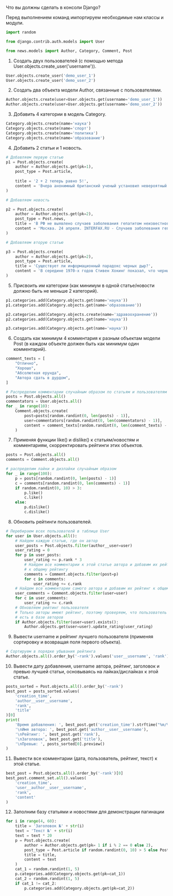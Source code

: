 Что вы должны сделать в консоли Django?

Перед выполнением команд импортируем необходимые нам классы и модули.

```python
import random

from django.contrib.auth.models import User

from news.models import Author, Category, Comment, Post
```

1. Создать двух пользователей (с помощью метода User.objects.create_user('username')).

```python
User.objects.create_user('demo_user_1')
User.objects.create_user('demo_user_2')
```

2. Создать два объекта модели Author, связанные с пользователями.

```python
Author.objects.create(user=User.objects.get(username='demo_user_1'))
Author.objects.create(user=User.objects.get(username='demo_user_2'))
```


3. Добавить 4 категории в модель Category.

```python
Category.objects.create(name='наука')
Category.objects.create(name='спорт')
Category.objects.create(name='политика')
Category.objects.create(name='образование')
```


4. Добавить 2 статьи и 1 новость.

```python
# Добавляем первую статью
p1 = Post.objects.create(
    author = Author.objects.get(pk=1),
    post_type = Post.article,
	
    title = '2 + 2 теперь равно 5!',
    content = 'Вчера анонимный британский ученый установил невероятный факт: 2 + 2 = 5. Сделать такое шокирующее открытие ему помогли витаминки, которые он купил на Бэйкер-стрит в одном широко известном в узких кругах доме.'
)

# Добавляем новость

p2 = Post.objects.create(
    author = Author.objects.get(pk=2),
    post_type = Post.news,
    title = 'В РФ не выявлено случаев заболевания гепатитом неизвестного происхождения',
    content = 'Москва. 24 апреля. INTERFAX.RU - Случаев заболевания гепатитом неизвестного происхождения, выявленным в нескольких странах Европы и Америке, в России не зафиксировано, сообщили в воскресенье в Роспотребнадзоре.'
)

# Добавляем вторую статью

p3 = Post.objects.create(
    author = Author.objects.get(pk=2),
    post_type = Post.article,
    title = 'Существует ли информационный парадокс черных дыр?',
    content = 'В середине 1970-х годов Стивен Хокинг показал, что черные дыры не только поглощают вещество из окружающего пространства, но и излучают. Природа этого излучения такова, что оно в принципе не может нести никакой информации. Но в квантовой механике информация не может пропасть бесследно — получается противоречие, которое называют информационным парадоксом черных дыр. Попытки разрешить этот парадокс предпринимаются до сих пор — например, в марте была опубликована очередная статья на эту тему. При этом не все физики-теоретики согласны с тем, что парадокс вообще существует. Обо всем этом мы поговорили с директором мюнхенского Института физики Макса Планка Георгием Двали.'
)
```


5. Присвоить им категории (как минимум в одной статье/новости должно быть не меньше 2 категорий).
```python
p1.categories.add(Category.objects.get(name='наука'))
p1.categories.add(Category.objects.get(name='образование'))

p2.categories.add(Category.objects.create(name='здравоохранение'))
p2.categories.add(Category.objects.get(name='наука'))

p3.categories.add(Category.objects.get(name='наука'))
```


6. Создать как минимум 4 комментария к разным объектам модели Post (в каждом объекте должен быть как минимум один комментарий).

```python
comment_texts = [
    "Отлично",
    "Хорошо",
    "Абсолютная ерунда",
    "Автора сдать в дурдом",
]

# Распределим комментарии случайным образом по статьям и пользователям
posts = Post.objects.all()
commentators = User.objects.all()
for _ in range(10):
    Comment.objects.create(
        post=posts[random.randint(0, len(posts) - 1)],
        user=commentators[random.randint(0, len(commentators) - 1)],
        content = comment_texts[random.randint(0, len(comment_texts) - 1)]
    )
```


7. Применяя функции like() и dislike() к статьям/новостям и комментариям, скорректировать рейтинги этих объектов.

```python
posts = Post.objects.all()
comments = Comment.objects.all()

# распределим лайки и дизлайки случайным образом
for _ in range(100):
    p = posts[random.randint(0, len(posts) - 1)]
    c = comments[random.randint(0, len(comments) - 1)]
    if random.randint(0, 10) > 3:
        p.like()
        c.like()
    else:
        p.dislike()
        c.dislike()
```


8. Обновить рейтинги пользователей.
```python
# Перебираем всех пользователй в таблице User
for user in User.objects.all():
    # Найдем каждую статью, где он автор
    user_posts = Post.objects.filter(author__user=user)
    user_rating = 0
    for p in user_posts:
        user_rating += p.rank * 3
        # Найдем все комментарии к этой статье автора и добавим их рейтинг
        # к общему рейтингу
        comments = Comment.objects.filter(post=p)
        for c in comments:
            user_rating += c.rank
    # Найдем все комментарии самого автора и добавим их рейтинг к общему
    user_comments = Comment.objects.filter(user=user)
    for c in user_comments:
        user_rating += c.rank
    # Обновляем рейтинг пользователя
    # Только авторы имеют рейтинг, поэтому проверяем, что пользователь user
    # есть в базе авторов
    if Author.objects.filter(user=user).exists():
        Author.objects.get(user=user).update_rating(user_rating)
```


9. Вывести username и рейтинг лучшего пользователя (применяя сортировку и возвращая поля первого объекта).

```python
# Сортируем в порядке убывания рейтинга
Author.objects.all().order_by('-rank').values('user__username', 'rank')[0]
```


10. Вывести дату добавления, username автора, рейтинг, заголовок и превью лучшей статьи, основываясь на лайках/дислайках к этой статье.

```python
posts_sorted = Post.objects.all().order_by('-rank')
best_post = posts_sorted.values(
    'creation_time',
    'author__user__username',
    'rank',
    'title'
)[0]
print(
    'Время добавления: ', best_post.get('creation_time').strftime("%m/%d/%Y, %H:%M:%S"),
    '\nИмя автора: ', best_post.get('author__user__username'),
    '\nРейтинг: ', best_post.get('rank'),
    '\nЗаголовок', best_post.get('title'),
    '\nПревью: ', posts_sorted[0].preview()
)
```


11. Вывести все комментарии (дата, пользователь, рейтинг, текст) к этой статье.
```python
best_post = Post.objects.all().order_by('-rank')[0]
best_post.comment_set.all().values(
    'creation_time',
    'user__author__user__username',
    'rank',
    'content'
)
```


12. Заполним базу статьями и новостями для демонстрации пагинации
```python
for i in range(4, 60):
    title = 'Заголовок №' + str(i)
    text = 'Текст №' + str(i)
    text = text * 20
    p = Post.objects.create(
        author = Author.objects.get(pk= 1 if i % 2 == 0 else 2),
        post_type = Post.article if random.randint(0, 10) > 5 else Post.news,
        title = title,
        content = text
    )
    cat_1 = random.randint(1, 5)
    p.categories.add(Category.objects.get(pk=cat_1))
    cat_2 = random.randint(1, 5)
    if cat_1 != cat_2:
        p.categories.add(Category.objects.get(pk=cat_2))
```
